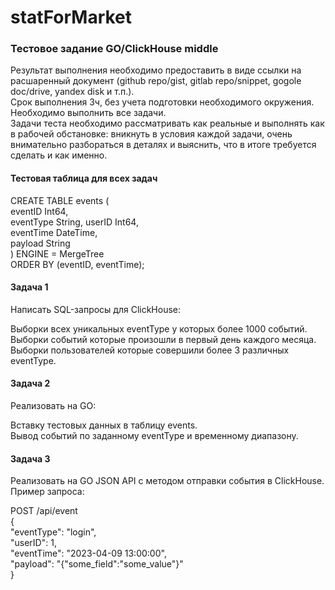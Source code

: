 # statForMarket
### Тестовое задание GO/ClickHouse middle  

Результат выполнения необходимо предоставить в виде ссылки на расшаренный документ (github repo/gist, gitlab repo/snippet, gogole doc/drive, yandex disk и т.п.).  
Срок выполнения 3ч, без учета подготовки необходимого окружения. Необходимо выполнить все задачи.  
Задачи теста необходимо рассматривать как реальные и выполнять как в рабочей обстановке: вникнуть в условия каждой задачи, очень внимательно разбораться в деталях и выяснить, что в итоге требуется сделать и как именно.  

#### Тестовая таблица для всех задач  

CREATE TABLE events (  
    eventID Int64,  
    eventType String, 
    userID Int64,  
    eventTime DateTime,  
    payload String  
) ENGINE = MergeTree  
ORDER BY (eventID, eventTime);  

#### Задача 1  
Написать SQL-запросы для ClickHouse:  

Выборки всех уникальных eventType у которых более 1000 событий.  
Выборки событий которые произошли в первый день каждого месяца.  
Выборки пользователей которые совершили более 3 различных eventType.  


#### Задача 2  
Реализовать на GO:  

Вставку тестовых данных в таблицу events.  
Вывод событий по заданному eventType и временному диапазону.  


#### Задача 3  
Реализовать на GO JSON API с методом отправки события в ClickHouse. Пример запроса:  

POST /api/event  
{  
  "eventType": "login",  
  "userID": 1,  
  "eventTime": "2023-04-09 13:00:00",  
  "payload": "{\"some_field\":\"some_value\"}"  
}  

